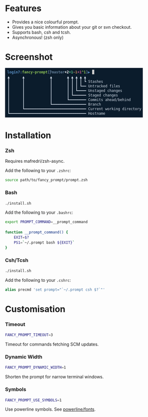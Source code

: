 # Features

* Provides a nice colourful prompt.
* Gives you basic information about your git or svn checkout.
* Supports bash, csh and tcsh.
* Asynchronous! (zsh only)

# Screenshot

![img](screen.png)

# Installation

### Zsh

Requires mafredri/zsh-async.

Add the following to your `.zshrc`:
```zsh
source path/to/fancy_prompt/prompt.zsh

```

### Bash

```bash
./install.sh
```
Add the following to your `.bashrc`:
```bash
export PROMPT_COMMAND=__prompt_command

function __prompt_command() {
    EXIT=$?
    PS1=`~/.prompt bash ${EXIT}`
}
```

### Csh/Tcsh

```bash
./install.sh
```
Add the following to your `.cshrc`:
```csh
alias precmd 'set prompt="`~/.prompt csh $?`"'
```

# Customisation

### Timeout

```bash
FANCY_PROMPT_TIMEOUT=3
```
Timeout for commands fetching SCM updates.

### Dynamic Width
```bash
FANCY_PROMPT_DYNAMIC_WIDTH=1
```
Shorten the prompt for narrow terminal windows.

### Symbols
```bash
FANCY_PROMPT_USE_SYMBOLS=1
```
Use powerline symbols. See [powerline/fonts](https://github.com/powerline/fonts).


